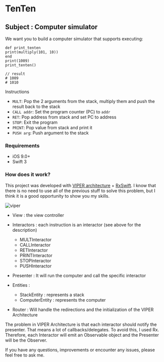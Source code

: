 # TenTen

## Subject : Computer simulator
We want you to build a computer simulator that supports executing:

```
def print_tenten
print(multiply(101, 10))
end
print(1009)
print_tenten()

// result
# 1009 
# 1010
```

Instructions
- `MULT`: Pop the 2 arguments from the stack, multiply them and push the result back to the stack 
- `CALL addr`: Set the program counter (PC) to `addr`
- `RET`: Pop address from stack and set PC to address
- `STOP`: Exit the program
- `PRINT`: Pop value from stack and print it 
- `PUSH arg`: Push argument to the stack


### Requirements
- iOS 9.0+
- Swift 3

### How does it work?

This project was developed with [VIPER architecture](https://www.objc.io/issues/13-architecture/viper/) + [RxSwift](https://github.com/ReactiveX/RxSwift).
I know that there is no need to use all of the previous stuff to solve this problem, but I think it is a good opportunity to show you my skills.

![viper](https://cdn-images-1.medium.com/max/800/1*0pN3BNTXfwKbf08lhwutag.png)

- View : the view controller

- Interactors : each instruction is an interactor (see above for the description)
    - MULTInteractor
    - CALLInteractor
    - RETInteractor
    - PRINTInteractor
    - STOPInteractor
    - PUSHInteractor

- Presenter : It will run the computer and call the specific interactor

- Entities : 
    - StackEntity : represents a stack
    - ComputerEntity : represents the computer
    
- Router : Will handle the redirections and the initialization of the VIPER Architecture

The problem in VIPER Architecture is that each interactor should notify the presenter. That means a lot of callbacks/delegates.
To avoid this, I used Rx. Therefore, each Interactor will emit an Observable object and the Presenter will be the Observer.

If you have any questions, improvements or encounter any issues, please feel free to ask me.
